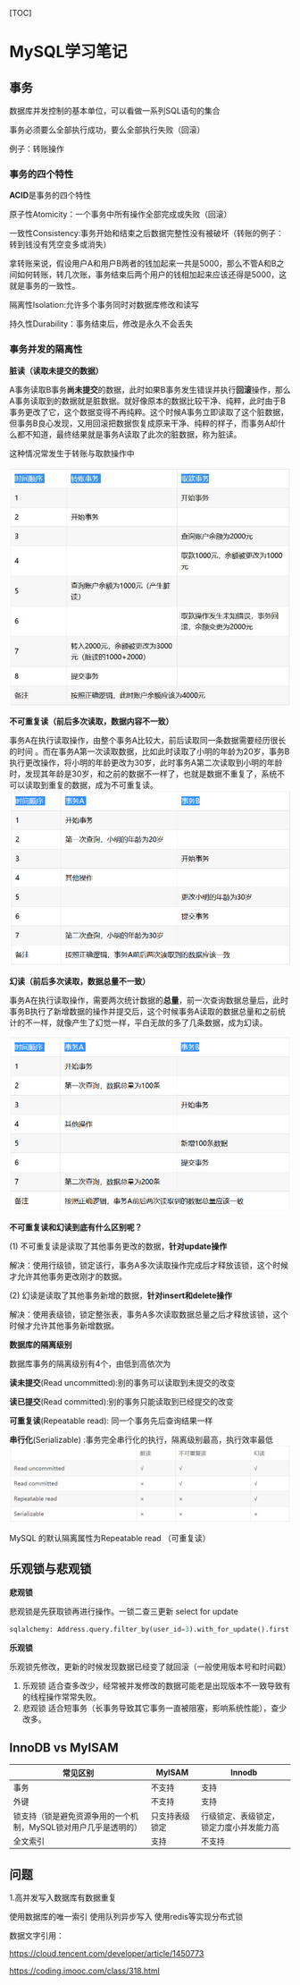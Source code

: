 [TOC]

# MySQL学习笔记

## 事务

数据库并发控制的基本单位，可以看做一系列SQL语句的集合

事务必须要么全部执行成功，要么全部执行失败（回滚）

例子：转账操作

### 事务的四个特性

**ACID**是事务的四个特性

原子性Atomicity：一个事务中所有操作全部完成或失败（回滚）

一致性Consistency:事务开始和结束之后数据完整性没有被破坏（转账的例子：转到钱没有凭空变多或消失）

拿转账来说，假设用户A和用户B两者的钱加起来一共是5000，那么不管A和B之间如何转账，转几次账，事务结束后两个用户的钱相加起来应该还得是5000，这就是事务的一致性。

隔离性Isolation:允许多个事务同时对数据库修改和读写

持久性Durability：事务结束后，修改是永久不会丢失

### 事务并发的隔离性

**脏读（读取未提交的数据）**

A事务读取B事务**尚未提交**的数据，此时如果B事务发生错误并执行**回滚**操作，那么A事务读取到的数据就是脏数据。就好像原本的数据比较干净、纯粹，此时由于B事务更改了它，这个数据变得不再纯粹。这个时候A事务立即读取了这个脏数据，但事务B良心发现，又用回滚把数据恢复成原来干净、纯粹的样子，而事务A却什么都不知道，最终结果就是事务A读取了此次的脏数据，称为脏读。

这种情况常发生于转账与取款操作中

![zangdu](asset/zangdu.jpeg)

**不可重复读（前后多次读取，数据内容不一致）**

事务A在执行读取操作，由整个事务A比较大，前后读取同一条数据需要经历很长的时间 。而在事务A第一次读取数据，比如此时读取了小明的年龄为20岁，事务B执行更改操作，将小明的年龄更改为30岁，此时事务A第二次读取到小明的年龄时，发现其年龄是30岁，和之前的数据不一样了，也就是数据不重复了，系统不可以读取到重复的数据，成为不可重复读。
![norepeatread](asset/norepeatread.png)

**幻读（前后多次读取，数据总量不一致）**

事务A在执行读取操作，需要两次统计数据的**总量**，前一次查询数据总量后，此时事务B执行了新增数据的操作并提交后，这个时候事务A读取的数据总量和之前统计的不一样，就像产生了幻觉一样，平白无故的多了几条数据，成为幻读。

![huandu](asset/huandu.png)

**不可重复读和幻读到底有什么区别呢？**

(1) 不可重复读是读取了其他事务更改的数据，**针对update操作**

解决：使用行级锁，锁定该行，事务A多次读取操作完成后才释放该锁，这个时候才允许其他事务更改刚才的数据。

(2) 幻读是读取了其他事务新增的数据，**针对insert和delete操作**

解决：使用表级锁，锁定整张表，事务A多次读取数据总量之后才释放该锁，这个时候才允许其他事务新增数据。

**数据库的隔离级别**

数据库事务的隔离级别有4个，由低到高依次为

**读未提交**(Read uncommitted):别的事务可以读取到未提交的改变

**读已提交**(Read committed):别的事务只能读取到已经提交的改变

**可重复读**(Repeatable read): 同一个事务先后查询结果一样

**串行化**(Serializable) :事务完全串行化的执行，隔离级别最高，执行效率最低![gelijibie](asset/gelijibie.png)

MySQL 的默认隔离属性为Repeatable read  （可重复读）

## 乐观锁与悲观锁

**悲观锁**

悲观锁是先获取锁再进行操作。一锁二查三更新  select for update

```python
sqlalchemy: Address.query.filter_by(user_id=3).with_for_update().first()
```

**乐观锁**

乐观锁先修改，更新的时候发现数据已经变了就回滚（一般使用版本号和时间戳）

1. 乐观锁 适合查多改少，经常被并发修改的数据可能老是出现版本不一致导致有的线程操作常常失败。
2. 悲观锁 适合短事务（长事务导致其它事务一直被阻塞，影响系统性能），查少改多。



## InnoDB vs MyISAM

| 常见区别                                                     | MyISAM         | Innodb                                   |
| ------------------------------------------------------------ | -------------- | ---------------------------------------- |
| 事务                                                         | 不支持         | 支持                                     |
| 外键                                                         | 不支持         | 支持                                     |
| 锁支持（锁是避免资源争用的一个机制，MySQL锁对用户几乎是透明的） | 只支持表级锁定 | 行级锁定、表级锁定，锁定力度小并发能力高 |
| 全文索引                                                     | 支持           | 不支持                                   |

## 问题

1.高并发写入数据库有数据重复

使用数据库的唯一索引    使用队列异步写入   使用redis等实现分布式锁





数据文字引用：

https://cloud.tencent.com/developer/article/1450773

https://coding.imooc.com/class/318.html